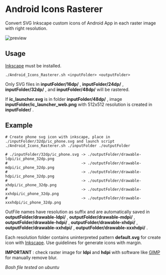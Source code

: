 # Android Icons Rasterer

Convert SVG Inkscape custom icons of Android App in each raster image with right resolution.

![preview](https://raw.githubusercontent.com/J-Jamet/Android_Icons_Rasterer/master/previewIcons.jpg)

## Usage

[Inkscape](https://inkscape.org/fr/) must be installed.

```
./Android_Icons_Rasterer.sh <inputFolder> <outputFolder>
```

Only SVG files in **inputFolder/16dp/** , **inputFolder/24dp/** , **inputFolder/32dp/** , and **inputFolder/48dp/** will be rastered.

If **ic_launcher.svg** is in folder **inputFolder/48dp/** , image **inputFolder/ic_launcher_web.png** with 512x512 resolution is created in **inputFolder/** .

## Example
```
# Create phone svg icon with inkscape, place in ./inputFolder/32dp/ic_phone.svg and launch script
./Android_Icons_Rasterer.sh ./inputFolder ./outputFolder

# ./inputFolder/32dp/ic_phone.svg -> ./outputFolder/drawable-ldpi/ic_phone_32dp.png
#                                 -> ./outputFolder/drawable-mdpi/ic_phone_32dp.png
#                                 -> ./outputFolder/drawable-hdpi/ic_phone_32dp.png
#                                 -> ./outputFolder/drawable-xhdpi/ic_phone_32dp.png
#                                 -> ./outputFolder/drawable-xxhdpi/ic_phone_32dp.png
#                                 -> ./outputFolder/drawable-xxxhdpi/ic_phone_32dp.png
```

OutFile names have resolution as suffix and are automatically saved in **outputFolder/drawable-ldpi/** , **outputFolder/drawable-mdpi/** , **outputFolder/drawable-hdpi/** , **outputFolder/drawable-xhdpi/** , **outputFolder/drawable-xxhdpi/** , **outputFolder/drawable-xxxhdpi/** .

Each resolution folder contains uninterpreted pattern **default.svg** for create icon with [Inkscape](https://inkscape.org/). Use guidelines for generate icons with margin.

**IMPORTANT** : check raster image for **ldpi** and **hdpi** with software like [GIMP](http://www.gimp.com/) for manually remove blur.

*Bash file tested on ubuntu*
